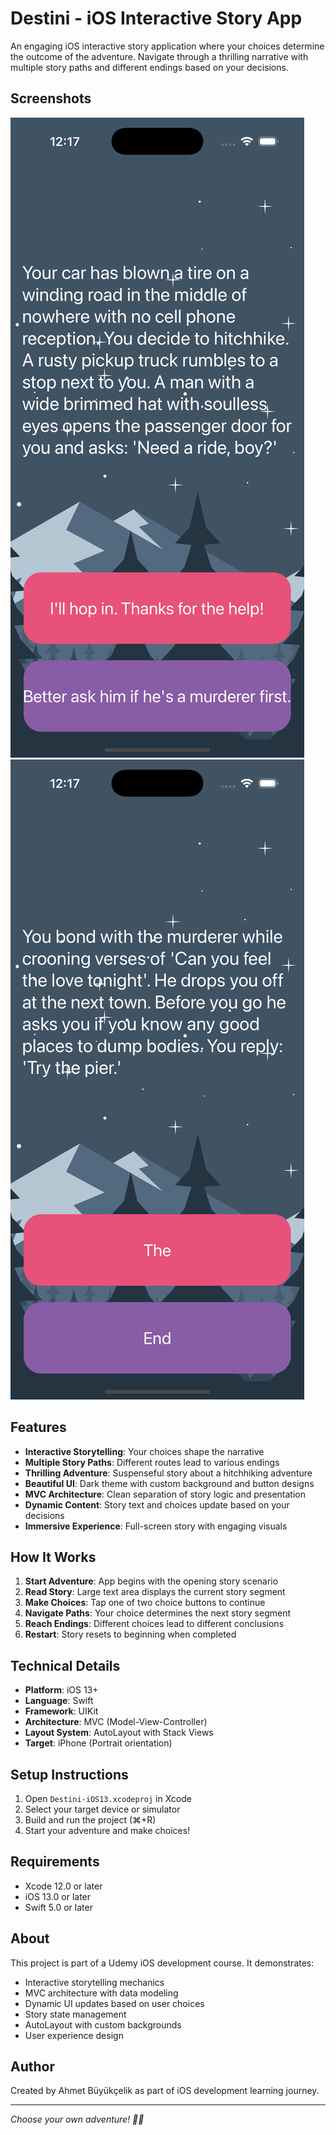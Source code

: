 # Destini - iOS Interactive Story App

An engaging iOS interactive story application where your choices determine the outcome of the adventure. Navigate through a thrilling narrative with multiple story paths and different endings based on your decisions.

## Screenshots

![App Screenshot 1](./Screenshot1.png)
![App Screenshot 2](./Screenshot2.png)

## Features

- **Interactive Storytelling**: Your choices shape the narrative
- **Multiple Story Paths**: Different routes lead to various endings
- **Thrilling Adventure**: Suspenseful story about a hitchhiking adventure
- **Beautiful UI**: Dark theme with custom background and button designs
- **MVC Architecture**: Clean separation of story logic and presentation
- **Dynamic Content**: Story text and choices update based on your decisions
- **Immersive Experience**: Full-screen story with engaging visuals

## How It Works

1. **Start Adventure**: App begins with the opening story scenario
2. **Read Story**: Large text area displays the current story segment
3. **Make Choices**: Tap one of two choice buttons to continue
4. **Navigate Paths**: Your choice determines the next story segment
5. **Reach Endings**: Different choices lead to different conclusions
6. **Restart**: Story resets to beginning when completed

## Technical Details

- **Platform**: iOS 13+
- **Language**: Swift
- **Framework**: UIKit
- **Architecture**: MVC (Model-View-Controller)
- **Layout System**: AutoLayout with Stack Views
- **Target**: iPhone (Portrait orientation)

## Setup Instructions

1. Open `Destini-iOS13.xcodeproj` in Xcode
2. Select your target device or simulator
3. Build and run the project (⌘+R)
4. Start your adventure and make choices!

## Requirements

- Xcode 12.0 or later
- iOS 13.0 or later
- Swift 5.0 or later

## About

This project is part of a Udemy iOS development course. It demonstrates:
- Interactive storytelling mechanics
- MVC architecture with data modeling
- Dynamic UI updates based on user choices
- Story state management
- AutoLayout with custom backgrounds
- User experience design

## Author

Created by Ahmet Büyükçelik as part of iOS development learning journey.

---

*Choose your own adventure! 🚗📖*
